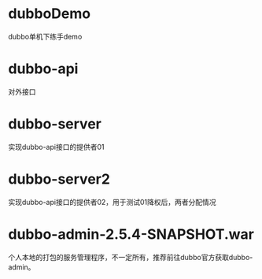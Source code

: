 # dubboDemo
dubbo单机下练手demo
# dubbo-api
对外接口
# dubbo-server
实现dubbo-api接口的提供者01
# dubbo-server2
实现dubbo-api接口的提供者02，用于测试01降权后，两者分配情况
# dubbo-admin-2.5.4-SNAPSHOT.war
个人本地的打包的服务管理程序，不一定所有，推荐前往dubbo官方获取dubbo-admin。
